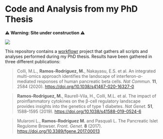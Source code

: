 # Code and Analysis from my PhD Thesis

⚠️ **Warning: Site under construction** ⚠️

![](https://media.giphy.com/media/KbpqVt1N8HLKUCtgeM/giphy.gif)

This repository contains a [workflowr][] project that gathers all scripts and analyses performed during my PhD thesis. 
Results have been gathered in three different publications:

> Colli, M.L., **Ramos-Rodríguez, M.**, Nakayasu, E.S. et al. An integrated multi-omics approach identifies the landscape of interferon-$\alpha$-mediated responses of human pancreatic beta cells. *Nat Commun.* **11**, 2584 (2020).  https://doi.org/10.1038/s41467-020-16327-0

> **Ramos-Rodríguez, M.**, Raurell-Vila, H., Colli, M.L. et al. The impact of proinflammatory cytokines on the β-cell regulatory landscape provides insights into the genetics of type 1 diabetes. *Nat Genet.* **51**, 1588–1595 (2019). https://doi.org/10.1038/s41588-019-0524-6

> Mularoni L., **Ramos-Rodríguez M.** and Pasquali L. The Pancreatic Islet Regulome Browser. *Front. Genet.* **8** (2017). https://doi.org/10.3389/fgene.2017.00013

[workflowr]: https://github.com/jdblischak/workflowr

